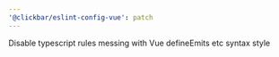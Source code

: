 ```yaml
---
'@clickbar/eslint-config-vue': patch
---
```


Disable typescript rules messing with Vue defineEmits etc syntax style
